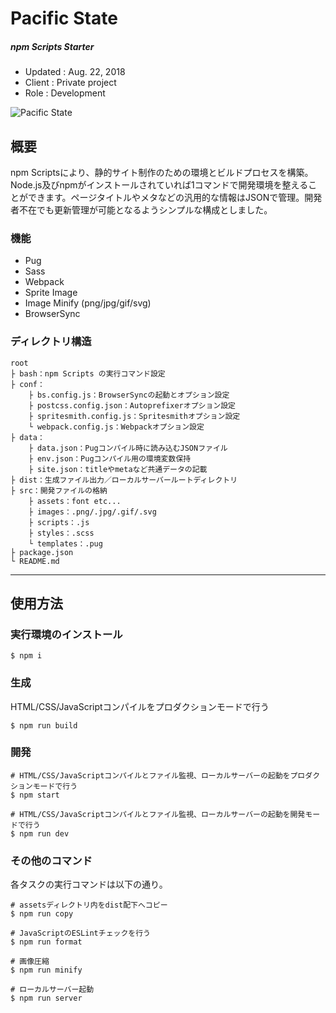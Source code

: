 # Pacific State
##### npm Scripts Starter

* Updated : Aug. 22, 2018
* Client : Private project
* Role : Development


![Pacific State](https://github.com/tomoyaotsuka/pacific-state/tree/master/dist/images/common/mainvisual-2.jpg)


## 概要
npm Scriptsにより、静的サイト制作のための環境とビルドプロセスを構築。Node.js及びnpmがインストールされていれば1コマンドで開発環境を整えることができます。ページタイトルやメタなどの汎用的な情報はJSONで管理。開発者不在でも更新管理が可能となるようシンプルな構成としました。

### 機能
* Pug
* Sass
* Webpack
* Sprite Image
* Image Minify (png/jpg/gif/svg)
* BrowserSync

### ディレクトリ構造
```
root
├ bash：npm Scripts の実行コマンド設定
├ conf：
	├ bs.config.js：BrowserSyncの起動とオプション設定
	├ postcss.config.json：Autoprefixerオプション設定
	├ spritesmith.config.js：Spritesmithオプション設定
	└ webpack.config.js：Webpackオプション設定
├ data：
	├ data.json：Pugコンパイル時に読み込むJSONファイル
	├ env.json：Pugコンパイル用の環境変数保持
	├ site.json：titleやmetaなど共通データの記載
├ dist：生成ファイル出力／ローカルサーバールートディレクトリ
├ src：開発ファイルの格納
	├ assets：font etc...
	├ images：.png/.jpg/.gif/.svg
	├ scripts：.js
	├ styles：.scss
	└ templates：.pug
├ package.json
└ README.md
```


---


## 使用方法
### 実行環境のインストール
```
$ npm i
```

### 生成
HTML/CSS/JavaScriptコンパイルをプロダクションモードで行う
```
$ npm run build
```

### 開発
```
# HTML/CSS/JavaScriptコンパイルとファイル監視、ローカルサーバーの起動をプロダクションモードで行う
$ npm start

# HTML/CSS/JavaScriptコンパイルとファイル監視、ローカルサーバーの起動を開発モードで行う
$ npm run dev
```

### その他のコマンド
各タスクの実行コマンドは以下の通り。
```
# assetsディレクトリ内をdist配下へコピー
$ npm run copy

# JavaScriptのESLintチェックを行う
$ npm run format

# 画像圧縮
$ npm run minify

# ローカルサーバー起動
$ npm run server
```
